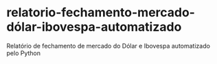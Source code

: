 # relatorio-fechamento-mercado-dólar-ibovespa-automatizado
Relatório de fechamento de mercado do Dólar e Ibovespa automatizado pelo Python

